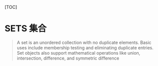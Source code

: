 [TOC]

# SETS 集合

> A set is an unordered collection with no duplicate elements. Basic uses include membership testing and eliminating duplicate entries. Set objects also support mathematical operations like union, intersection, difference, and symmetric difference

